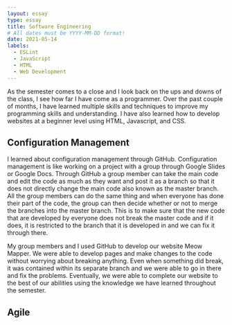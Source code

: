 ```yaml
---
layout: essay
type: essay
title: Software Engineering 
# All dates must be YYYY-MM-DD format!
date: 2021-05-14
labels:
  - ESLint
  - JavaScript
  - HTML
  - Web Development
---
```

As the semester comes to a close and I look back on the ups and downs of the class, I see how far I have come as a programmer. Over  the past couple of months, I have learned multiple skills and techniques to improve my programming skills and understanding. I have also learned how to develop websites at a beginner level using HTML, Javascript, and CSS. 

## Configuration Management

I learned about configuration management through GitHub. Configuration management is like working on a project with a group through Google Slides or Google Docs. Through GitHub a group member can take the main code and edit the code as much as they want and post it as a branch so that it does not directly change the main code also known as the master branch. All the group members can do the same thing and when everyone has done their part of the code, the group can then decide whether or not to merge the branches into the master branch. This is to make sure that the new code that are developed by everyone does not break the master code and if it does, it is restricted to the branch that it is developed in and we can fix it through there.

My group members and I used GitHub to develop our website Meow Mapper. We were able to develop pages and make changes to the code without worrying about breaking anything. Even when something did break, it was contained within its separate branch and we were able to go in there and fix the problems. Eventually, we were able to complete our website to the best of our abilities using the knowledge we have learned throughout the semester.

## Agile 
